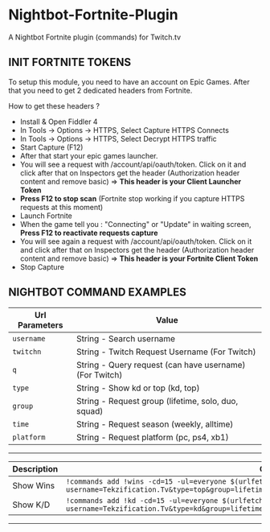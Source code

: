 # Nightbot-Fortnite-Plugin
A Nightbot Fortnite plugin (commands) for Twitch.tv

## INIT FORTNITE TOKENS

To setup this module, you need to have an account on Epic Games. After that you need to get 2 dedicated headers from Fortnite.

How to get these headers ?

*   Install & Open Fiddler 4
*   In Tools -> Options -> HTTPS, Select Capture HTTPS Connects
*   In Tools -> Options -> HTTPS, Select Decrypt HTTPS traffic
*   Start Capture (F12)
*   After that start your epic games launcher.
*   You will see a request with /account/api/oauth/token. Click on it and click after that on Inspectors get the header (Authorization header content and remove basic) => **This header is your Client Launcher Token**
*   **Press F12 to stop scan** (Fortnite stop working if you capture HTTPS requests at this moment)
*   Launch Fortnite
*   When the game tell you : "Connecting" or "Update" in waiting screen, **Press F12 to reactivate requests capture**
*   You will see again a request with /account/api/oauth/token. Click on it and click after that on Inspectors get the header (Authorization header content and remove basic) => **This header is your Fortnite Client Token**
*   Stop Capture

## NIGHTBOT COMMAND EXAMPLES

| Url Parameters | Value                    |
| ------------- | ------------------------------ |
|  `username` | String - Search username |
| `twitchn` | String - Twitch Request Username (For Twitch) |
| `q` | String - Query request (can have username) (For Twitch) |
|  `type` | String - Show kd or top (kd, top) |
|  `group` | String - Request group (lifetime, solo, duo, squad) |
|  `time` | String - Request season (weekly, alltime) |
|  `platform` | String - Request platform (pc, ps4, xb1) |

---
| Description | Command                    |
| ---------------- | ------------------------------ |
| Show Wins |  `!commands add !wins -cd=15 -ul=everyone $(urlfetch https://your_domain_name/api/fortnite?username=Tekzification.Tv&type=top&group=lifetime&time=weekly&plaftform=pc&twitchn=$(touser)&q=$(query))` |
| Show K/D |  `!commands add !kd -cd=15 -ul=everyone $(urlfetch https://your_domain_name/api/fortnite?username=Tekzification.Tv&type=kd&group=lifetime&time=weekly&plaftform=pc&twitchn=$(touser)&q=$(query))` |
---

